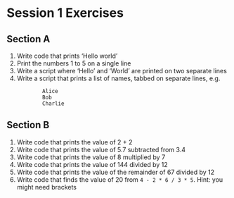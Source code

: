 # Session 1 Exercises
## Section A
1. Write code that prints ‘Hello world’
2. Print the numbers 1 to 5 on a single line
3. Write a script where ‘Hello’ and ‘World’ are printed on two separate lines
4. Write a script that prints a list of names, tabbed on separate lines, e.g.
    ```My List of Names:
            Alice
            Bob
            Charlie
    ```

## Section B
1. Write code that prints the value of 2 + 2
2. Write code that prints the value of 5.7 subtracted from 3.4
3. Write code that prints the value of 8 multiplied by 7
4. Write code that prints the value of 144 divided by 12
5. Write code that prints the value of the remainder of 67 divided by 12
6. Write code that finds the value of 20 from `4 - 2 * 6 / 3 * 5`. Hint: you might need brackets

